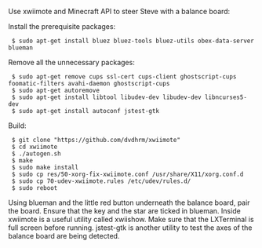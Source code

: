 Use xwiimote and Minecraft API to steer Steve with a balance board:

Install the prerequisite packages:

     $ sudo apt-get install bluez bluez-tools bluez-utils obex-data-server blueman

Remove all the unnecessary packages:

     $ sudo apt-get remove cups ssl-cert cups-client ghostscript-cups foomatic-filters avahi-daemon ghostscript-cups
     $ sudo apt-get autoremove
     $ sudo apt-get install libtool libudev-dev libudev-dev libncurses5-dev
     $ sudo apt-get install autoconf jstest-gtk

Build: 

     $ git clone "https://github.com/dvdhrm/xwiimote"
     $ cd xwiimote
     $ ./autogen.sh 
     $ make
     $ sudo make install
     $ sudo cp res/50-xorg-fix-xwiimote.conf /usr/share/X11/xorg.conf.d
     $ sudo cp 70-udev-xwiimote.rules /etc/udev/rules.d/
     $ sudo reboot


Using blueman and the little red button underneath the balance board, pair the board. Ensure that the key and the star are ticked in blueman.
Inside xwiimote is a useful utility called xwiishow. Make sure that the LXTerminal is full screen before running.
jstest-gtk is another utility to test the axes of the balance board are being detected.

